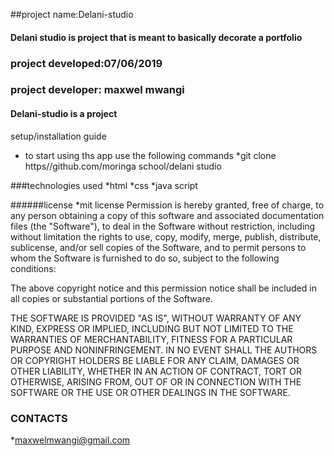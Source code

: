 ##project name:Delani-studio
#### Delani studio is  project that is meant to basically decorate a portfolio
### project developed:07/06/2019
### project developer: maxwel mwangi

#### Delani-studio is a project 

setup/installation guide
* to start using ths app use the following commands
*git clone https//github.com/moringa school/delani studio

###technologies used
*html
*css
*java script

######license
*mit license
Permission is hereby granted, free of charge, to any person obtaining a copy of this software and associated documentation files (the "Software"), to deal in the Software without restriction, including without limitation the rights to use, copy, modify, merge, publish, distribute, sublicense, and/or sell copies of the Software, and to permit persons to whom the Software is furnished to do so, subject to the following conditions:

The above copyright notice and this permission notice shall be included in all copies or substantial portions of the Software.

THE SOFTWARE IS PROVIDED "AS IS", WITHOUT WARRANTY OF ANY KIND, EXPRESS OR IMPLIED, INCLUDING BUT NOT LIMITED TO THE WARRANTIES OF MERCHANTABILITY, FITNESS FOR A PARTICULAR PURPOSE AND NONINFRINGEMENT. IN NO EVENT SHALL THE AUTHORS OR COPYRIGHT HOLDERS BE LIABLE FOR ANY CLAIM, DAMAGES OR OTHER LIABILITY, WHETHER IN AN ACTION OF CONTRACT, TORT OR OTHERWISE, ARISING FROM, OUT OF OR IN CONNECTION WITH THE SOFTWARE OR THE USE OR OTHER DEALINGS IN THE SOFTWARE.

### CONTACTS
  *maxwelmwangi@gmail.com
  